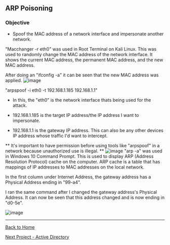 ## ARP Poisoning

### Objective
- Spoof the MAC address of a network interface and impersonate another network.

"Macchanger -r eth0" was used in Root Terminal on Kali Linux. This was used to randomly change the MAC address of the network interface.
It shows the current MAC address, the permanent MAC address, and the new MAC address. 

After doing an "ifconfig -a" it can be seen that the new MAC address was applied.
![image](https://github.com/user-attachments/assets/a466c9ff-c9bf-4b00-beee-5600c008fe1f)

"arpspoof -i eth0 -t 192.168.1.185 192.168.1.1"

- In this, the "eth0" is the network interface thats being used for the attack.

- 192.168.1.185 is the target IP address/the IP address I want to impersonate. 

- 192.168.1.1 is the gateway IP address. This can also be any other devices IP address whose traffic I'd want to intercept. 

** It's important to have permission before using tools like "arpspoof" in a network because unauthorized use is illegal. **
![image](https://github.com/user-attachments/assets/39a284bd-c02e-4a57-a69d-0907726f0893)
"arp -a" was used in Windows 10 Command Prompt. This is used to display ARP (Address Resolution Protocol) cache on the computer. 
ARP cache is a table that has mappings of IP addresses to MAC addresses on the local network.

In the first column under Internet Address, the gateway address has a Physical Address ending in "99-a4". 

I ran the same command after I changed the gateway address's Physical Address. It can now be seen that this address changed
and is now ending in "d0-5e".

![image](https://github.com/user-attachments/assets/17139fca-9370-486d-9dae-58e5428caaab)

-------------------------------------------------------------------------------------------
[Back to Home](https://github.com/EricFarrell/Cybersecurity-Portfolio/blob/e9ff1f4aff4adea839d367703f9c86a8408254d3/README.md)


[Next Project - Active Directory](https://github.com/EricFarrell/Cybersecurity-Portfolio/tree/c824fca66a0acaaff5faa3e1339938c3491e7a95/Active%20Directory)

